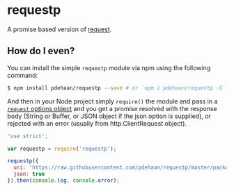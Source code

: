 # requestp

A promise based version of [request](https://github.com/mikeal/request).

## How do I even?

You can install the simple `requestp` module via npm using the following command:

```sh
$ npm install pdehaan/requestp --save # or `npm i pdehaan/requestp -S`
```

And then in your Node project simply `require()` the module and pass in a [`request` options object](https://github.com/request/request#requestoptions-callback) and you get a promise resolved with the response body (String or Buffer, or JSON object if the json option is supplied), or rejected with an error (usually from http.ClientRequest object). 

```js
'use strict';

var requestp = require('requestp');

requestp({
  uri: 'https://raw.githubusercontent.com/pdehaan/requestp/master/package.json',
  json: true
}).then(console.log, console.error);
```
